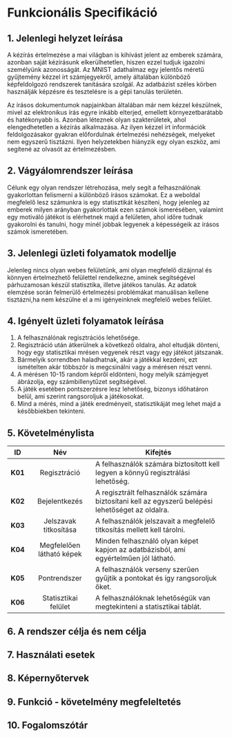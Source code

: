# Funkcionális Specifikáció 
## 1. Jelenlegi helyzet leírása
A kézírás értelmezése a mai világban is kihívást jelent az emberek számára, azonban saját kézírásunk elkerülhetetlen, hiszen ezzel tudjuk igazolni személyünk azonosságát. 
Az MNIST adathalmaz egy jelentős méretű gyűjtemény kézzel írt számjegyekről, amely általában különböző képfeldolgozó rendszerek tanítására szolgál. Az adatbázist széles körben használják képzésre és tesztelésre is a gépi tanulás területén.

Az írásos dokumentumok napjainkban általában már nem kézzel készülnek, mivel az elektronikus írás egyre inkább elterjed, emellett környezetbarátabb és hatékonyabb is. Azonban léteznek olyan szakterületek, ahol elengedhetetlen a kézírás alkalmazása. 
Az ilyen kézzel írt információk feldolgozásakor gyakran előfordulnak értelmezési nehézségek, melyeket nem egyszerű tisztázni. Ilyen helyzetekben hiányzik egy olyan eszköz, ami segítené az olvasót az értelmezésben. 

## 2. Vágyálomrendszer leírása
Célunk egy olyan rendszer létrehozása, mely segít a felhasználónak gyakorlottan felismerni a különböző írásos számokat. 
Ez a weboldal megfelelő lesz számunkra is egy statisztikát készíteni, hogy jelenleg az emberek milyen arányban gyakorlottak ezen számok ismerésében, valamint egy motiváló játékot is elérhetnek majd a felületen, ahol időre tudnak gyakorolni és tanulni, hogy minél jobbak legyenek a képességeik az írásos számok ismeretében.

## 3. Jelenlegi üzleti folyamatok modellje
Jelenleg nincs olyan webes felületünk, ami olyan megfelelő dizájnnal és könnyen értelmezhető felülettel rendelkezne, aminek segítségével párhuzamosan készül statisztika, illetve játékos tanulás.
Az adatok elemzése során felmerülő értelmezési problémákat manuálisan kellene tisztázni,ha nem készülne el a mi igényeinknek megfelelő webes felület.

## 4. Igényelt üzleti folyamatok leírása
1. A felhasználónak regisztrációs lehetősége.
2. Regisztráció után átkerülnek a következő oldalra, ahol eltudják dönteni, hogy egy statisztikai mrésen vegyenek részt vagy egy játékot játszanak.
3. Bármelyik sorrendben haladhatnak, akár a játékkal kezdeni, ezt ismételten akár többször is megcsinálni vagy a mérésen részt venni.
4. A mérésen 10-15 random képről eldönteni, hogy melyik számjegyet ábrázolja, egy számbillenytűzet segítségével.
5. A játék esetében pontszerzésre lesz lehetőség, bizonys időhatáron belül, ami szerint rangsoroljuk a játékosokat.
6. Mind a mérés, mind a játék eredményeit, statisztikáját meg lehet majd a későbbiekben tekinteni.


## 5. Követelménylista
|    ID   |            Név             |    Kifejtés    |
|---------|:----------------------------------:|--------|
| **K01** |   Regisztráció   |A felhasználók számára biztosított kell legyen a könnyű regisztrálási lehetőség. |
| **K02** |    Bejelentkezés   |A regisztrált felhasználók számára biztosítani kell az egyszerű belépési lehetőséget az oldalra. |
| **K03** |          Jelszavak titkosítása         |A felhasználók jelszavait a megfelelő titkosítás mellett kell tárolni.  |
| **K04** |          Megfelelően látható képek          |Minden felhasználó olyan képet kapjon az adatbázisból, ami egyértelműen jól látható.  |
| **K05** |          Pontrendszer          |A felhasználók verseny szerűen gyűjtik a pontokat és így rangsoroljuk őket.  |
| **K06** |          Statisztikai felület          |A felhasználóknak lehetőségük van megtekinteni a statisztikai táblát.  |

## 6. A rendszer célja és nem célja
## 7. Használati esetek
## 8. Képernyőtervek
## 9. Funkció - követelmény megfeleltetés
## 10. Fogalomszótár

